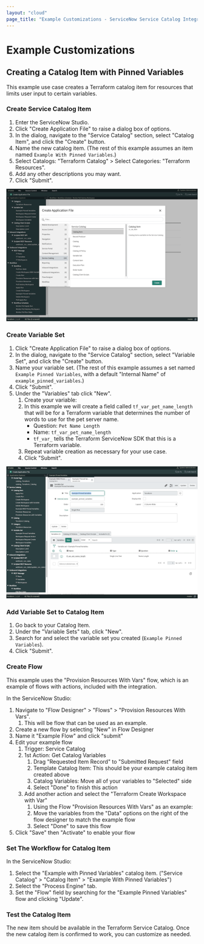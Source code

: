 ```yaml
---
layout: "cloud"
page_title: "Example Customizations - ServiceNow Service Catalog Integration - Terraform Cloud and Terraform Enterprise"
---
```


# Example Customizations

## Creating a Catalog Item with Pinned Variables

This example use case creates a Terraform catalog item for resources that limits user input to certain variables.

### Create Service Catalog Item

1. Enter the ServiceNow Studio.
1. Click "Create Application File" to raise a dialog box of options.
1. In the dialog, navigate to the "Service Catalog" section, select "Catalog Item", and click the "Create" button.
1. Name the new catalog item. (The rest of this example assumes an item named `Example With Pinned Variables`.)
1. Select Catalogs: "Terraform Catalog" > Select Categories: "Terraform Resources".
1. Add any other descriptions you may want.
1. Click "Submit".

![screenshot: ServiceNow integration create catalog item](./images/service-now-create-catalog-item.png)

### Create Variable Set

1. Click "Create Application File" to raise a dialog box of options.
1. In the dialog, navigate to the "Service Catalog" section, select "Variable Set", and click the "Create" button.
1. Name your variable set. (The rest of this example assumes a set named `Example Pinned Variables`, with a default "Internal Name" of `example_pinned_variables`.)
1. Click "Submit".
1. Under the "Variables" tab click "New".
    1. Create your variable:
    1. In this example we will create a field called `tf_var_pet_name_length` that will be for a Terraform variable that determines the number of words to use for the pet server name.
        - Question: `Pet Name Length`
        - Name: `tf_var_pet_name_length`
        - `tf_var_` tells the Terraform ServiceNow SDK that this is a Terraform variable.
    1. Repeat variable creation as necessary for your use case.
    1. Click "Submit".

![screenshot: ServiceNow integration create catalog item](./images/service-now-create-var-set.png)

### Add Variable Set to Catalog Item

1. Go back to your Catalog Item.
1. Under the "Variable Sets" tab, click "New".
1. Search for and select the variable set you created (`Example Pinned Variables`).
1. Click "Submit".

### Create Flow

This example uses the "Provision Resources With Vars" flow, which is an example of flows with actions, included with the integration.

In the ServiceNow Studio:

1. Navigate to "Flow Designer" > "Flows" > "Provision Resources With Vars".
   1. This will be flow that can be used as an example.
1. Create a new flow by selecting "New" in Flow Designer
1. Name it "Example Flow" and click "submit"
1. Edit your example flow
   1. Trigger: Service Catalog
   1. 1st Action: Get Catalog Variables
      1. Drag "Requested Item Record" to "Submitted Request" field
      1. Template Catalog Item: This should be your example catalog item created above
      1. Catalog Variables: Move all of your variables to "Selected" side
      1. Select "Done" to finish this action
   1. Add another action and select the "Terraform Create Workspace with Var"
      1. Using the Flow "Provision Resources With Vars" as an example:
      1. Move the variables from the "Data" options on the right of the flow designer to match the example flow
      1. Select "Done" to save this flow
1. Click "Save" then "Activate" to enable your flow

### Set The Workflow for Catalog Item

In the ServiceNow Studio:

1. Select the "Example with Pinned Variables" catalog item. ("Service Catalog" > "Catalog Item" > "Example With Pinned Variables")
1. Select the "Process Engine" tab.
1. Set the "Flow" field by searching for the "Example Pinned Variables" flow and clicking "Update".

### Test the Catalog Item

The new item should be available in the Terraform Service Catalog. Once the new catalog item is confirmed to work, you can customize as needed.

